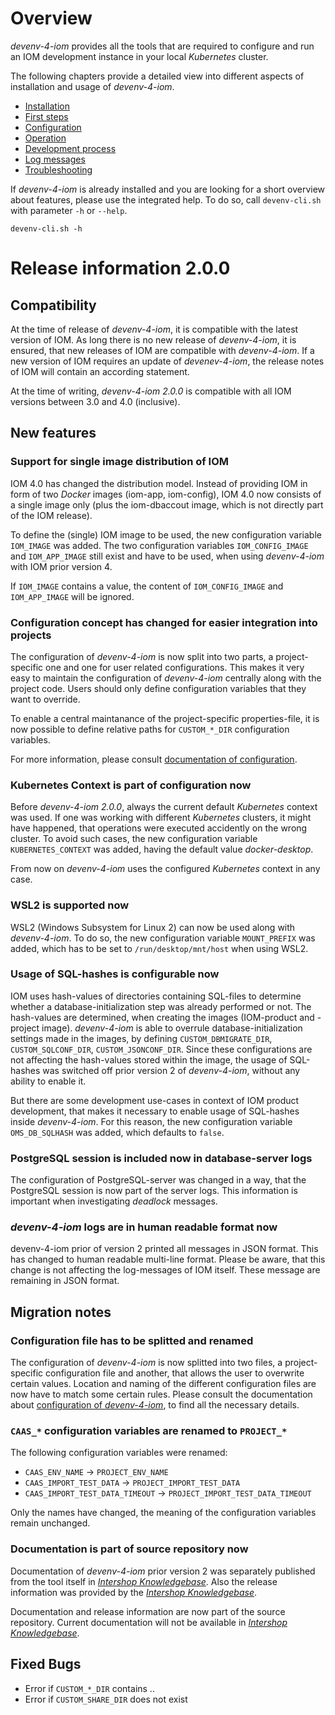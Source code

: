 # Overview

_devenv-4-iom_ provides all the tools that are required to configure and run an IOM development instance in your local _Kubernetes_ cluster.

The following chapters provide a detailed view into different aspects of installation and usage of _devenv-4-iom_.
- [Installation](doc/00_installation.md)
- [First steps](doc/01_first_steps.md)
- [Configuration](doc/02_configuration.md)
- [Operation](doc/03_operations.md)
- [Development process](doc/04_development_process.md)
- [Log messages](doc/05_log_messages.md)
- [Troubleshooting](doc/06_troubleshooting.md)

If _devenv-4-iom_ is already installed and you are looking for a short overview about features, please use the integrated help. To do so, call `devenv-cli.sh` with parameter `-h` or `--help`.

    devenv-cli.sh -h

# Release information 2.0.0

## Compatibility

At the time of release of _devenv-4-iom_, it is compatible with the latest version of IOM. As long there is no new release of _devenv-4-iom_, it is ensured, that new releases of IOM are compatible with _devenv-4-iom_. If a new version of IOM requires an update of _devenev-4-iom_, the release notes of IOM will contain an according statement.

At the time of writing, _devenv-4-iom 2.0.0_ is compatible with all IOM versions between 3.0 and 4.0 (inclusive).

## New features

### Support for single image distribution of IOM <!-- 71327 -->

IOM 4.0 has changed the distribution model. Instead of providing IOM in form of two _Docker_ images (iom-app, iom-config), IOM 4.0 now consists of a single image only (plus the iom-dbaccout image, which is not directly part of the IOM release).

To define the (single) IOM image to be used, the new configuration variable `IOM_IMAGE` was added. The two configuration variables `IOM_CONFIG_IMAGE` and `IOM_APP_IMAGE` still exist and have to be used, when using _devenv-4-iom_ with IOM prior version 4.

If `IOM_IMAGE` contains a value, the content of `IOM_CONFIG_IMAGE` and `IOM_APP_IMAGE` will be ignored.

### Configuration concept has changed for easier integration into projects <!-- 70641 -->

The configuration of _devenv-4-iom_ is now split into two parts, a project-specific one and one for user related configurations. This makes it very easy to maintain the configuration of _devenv-4-iom_ centrally along with the project code. Users should only define configuration variables that they want to override.

To enable a central maintanance of the project-specific properties-file, it is now possible to define relative paths for `CUSTOM_*_DIR` configuration variables.

For more information, please consult [documentation of configuration](doc/02_configuration.md).

### Kubernetes Context is part of configuration now <!-- 73923 -->

Before _devenv-4-iom 2.0.0_, always the current default _Kubernetes_ context was used. If one was working with different _Kubernetes_ clusters, it might have happened, that operations were executed accidently on the wrong cluster. To avoid such cases, the new configuration variable `KUBERNETES_CONTEXT` was added, having the default value _docker-desktop_.

From now on _devenv-4-iom_ uses the configured _Kubernetes_ context in any case.

### WSL2 is supported now <!-- 60376 -->

WSL2 (Windows Subsystem for Linux 2) can now be used along with _devenv-4-iom_. To do so, the new configuration variable `MOUNT_PREFIX` was added, which has to be set to `/run/desktop/mnt/host` when using WSL2.

### Usage of SQL-hashes is configurable now <!-- 73739 -->

IOM uses hash-values of directories containing SQL-files to determine whether a database-initialization step was already performed or not. The hash-values are determined, when creating the images (IOM-product and -project image). _devenv-4-iom_ is able to overrule database-initialization settings made in the images, by defining `CUSTOM_DBMIGRATE_DIR`, `CUSTOM_SQLCONF_DIR`, `CUSTOM_JSONCONF_DIR`. Since these configurations are not affecting the hash-values stored within the image, the usage of SQL-hashes was switched off prior version 2 of _devenv-4-iom_, without any ability to enable it.

But there are some development use-cases in context of IOM product development, that makes it necessary to enable usage of SQL-hashes inside _devenv-4-iom_. For this reason, the new configuration variable `OMS_DB_SQLHASH` was added, which defaults to `false`.

### PostgreSQL session is included now in database-server logs <!-- 70390 -->

The configuration of PostgreSQL-server was changed in a way, that the PostgreSQL session is now part of the server logs. This information is important when investigating _deadlock_ messages.

### _devenv-4-iom_ logs are in human readable format now <!-- 70998 -->

devenv-4-iom prior of version 2 printed all messages in  JSON format. This has changed to human readable multi-line format. Please be aware, that this change is not affecting the log-messages of IOM itself. These message are remaining in JSON format.


## Migration notes

### Configuration file has to be splitted and renamed <!-- 70641 -->

The configuration of _devenv-4-iom_ is now splitted into two files, a project-specific configuration file and another, that allows the user to overwrite certain values. Location and naming of the different configuration files are now have to match some certain rules. Please consult the documentation about [configuration of _devenv-4-iom_](doc/02_configuration.md), to find all the necessary details.

### `CAAS_*` configuration variables are renamed to `PROJECT_*` <!-- 70362 -->

The following configuration variables were renamed:

* `CAAS_ENV_NAME` -> `PROJECT_ENV_NAME`
* `CAAS_IMPORT_TEST_DATA` -> `PROJECT_IMPORT_TEST_DATA`
* `CAAS_IMPORT_TEST_DATA_TIMEOUT` -> `PROJECT_IMPORT_TEST_DATA_TIMEOUT`

Only the names have changed, the meaning of the configuration variables remain unchanged.

### Documentation is part of source repository now <!-- 71048 -->

Documentation of _devenv-4-iom_ prior version 2 was separately published from the tool itself in [_Intershop Knowledgebase_](https://support.intershop.com/kb/29Z730). Also the release information was provided by the [_Intershop Knowledgebase_](https://support.intershop.com/kb/283D59).

Documentation and release information are now part of the source repository. Current documentation will not be available in [_Intershop Knowledgebase_](https://support.intershop.com/kb/index.php).

## Fixed Bugs

* Error if `CUSTOM_*_DIR` contains .. <!-- 71396 -->
* Error if `CUSTOM_SHARE_DIR` does not exist <!-- 71396 -->
